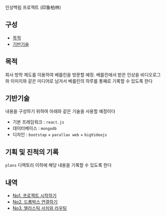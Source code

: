 인상백림 프로젝트 (印象柏林)

## 구성
- [목적](#목적)
- [기반기술](#기반기술)

## 목적
회사 방학 제도를 이용하여 베를린을 방문할 예정. 베를린에서 받은 인상을 비디오로그와 이미지와 같은 미디어로 남겨서 베를린의 하루를 통째로 기록할 수 있도록 한다 

## 기반기술
내용을 구성하기 위하여 아래와 같은 기술을 사용할 예정이다
- 기본 프레임워크 : `react.js`
- 데이터베이스 : `mongodb`
- 디자인 : `bootstap` + `parallax web` + `bigVideojs`

## 기획 및 진척의 기록
`plans` 디렉토리 이하에 해당 내용을 기록할 수 있도록 한다

## 내역
- [No1. 프로젝트 시작하기](https://github.com/juneyoung/BerlinDiary/blob/master/plans/notes/2018_03_14_NO1.md)
- [No2. 드롭박스 연결하기](https://github.com/juneyoung/BerlinDiary/blob/master/plans/notes/2018_05_13_NO2.md)
- [No3. 엘라스틱 서치와 라우팅](https://github.com/juneyoung/BerlinDiary/blob/master/plans/notes/2018_05_20_NO3.md)
